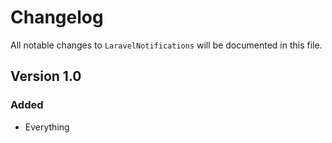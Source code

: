 # Changelog

All notable changes to `LaravelNotifications` will be documented in this file.

## Version 1.0

### Added
- Everything
